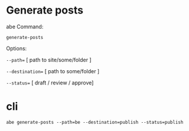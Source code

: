 # Generate posts

abe
Command:

`generate-posts`

Options:

`--path=` [ path to site/some/folder ]
  
`--destination=` [ path to some/folder ]
  
`--status=` [ draft / review / approve]

# cli

```shell
abe generate-posts --path=be --destination=publish --status=publish
```